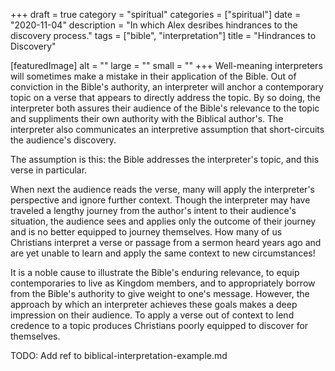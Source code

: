 +++
draft = true
category = "spiritual"
categories = ["spiritual"]
date = "2020-11-04"
description = "In which Alex desribes hindrances to the discovery process."
tags = ["bible", "interpretation"]
title = "Hindrances to Discovery"

[featuredImage]
  alt = ""
  large = ""
  small = ""
+++
Well-meaning interpreters will sometimes make a mistake in their application of the Bible. Out of conviction in the Bible's authority, an interpreter will anchor a contemporary topic on a verse that appears to directly address the topic. By so doing, the interpreter both assures their audience of the Bible's relevance to the topic and suppliments their own authority with the Biblical author's. The interpreter also communicates an interpretive assumption that short-circuits the audience's discovery.

The assumption is this: the Bible addresses the interpreter's topic, and this verse in particular.

When next the audience reads the verse, many will apply the interpreter's perspective and ignore further context. Though the interpreter may have traveled a lengthy journey from the author's intent to their audience's situation, the audience sees and applies only the outcome of their journey and is no better equipped to journey themselves. How many of us Christians interpret a verse or passage from a sermon heard years ago and are yet unable to learn and apply the same context to new circumstances!

It is a noble cause to illustrate the Bible's enduring relevance, to equip contemporaries to live as Kingdom members, and to appropriately borrow from the Bible's authority to give weight to one's message. However, the approach by which an interpreter achieves these goals makes a deep impression on their audience. To apply a verse out of context to lend credence to a topic produces Christians poorly equipped to discover for themselves.

TODO: Add ref to biblical-interpretation-example.md
